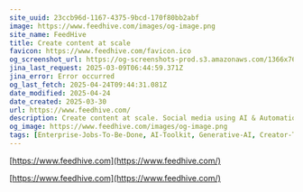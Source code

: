```yaml
---
site_uuid: 23ccb96d-1167-4375-9bcd-170f80bb2abf
image: https://www.feedhive.com/images/og-image.png
site_name: FeedHive
title: Create content at scale
favicon: https://www.feedhive.com/favicon.ico
og_screenshot_url: https://og-screenshots-prod.s3.amazonaws.com/1366x768/80/false/bc83f7e987ef5e9072f0f1b76c3197d7254e5bb7e20d6bcf8ff9fecab3fad71e.jpeg
jina_last_request: 2025-03-09T06:44:59.371Z
jina_error: Error occurred
og_last_fetch: 2025-04-24T09:44:31.081Z
date_modified: 2025-04-24
date_created: 2025-03-30
url: https://www.feedhive.com/
description: Create content at scale. Social media using AI & Automation.
og_image: https://www.feedhive.com/images/og-image.png
tags: [Enterprise-Jobs-To-Be-Done, AI-Toolkit, Generative-AI, Creator-Tools, Video-Generators, Ideation-Tools]
---
```


[https://www.feedhive.com](https://www.feedhive.com/)


































































[https://www.feedhive.com](https://www.feedhive.com/)
